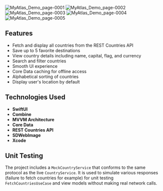 ![MyAtlas_Demo_page-0001](https://github.com/user-attachments/assets/de7a1c01-ce2f-459b-a8f2-dfd6ee516ec2)
![MyAtlas_Demo_page-0002](https://github.com/user-attachments/assets/4403f960-234b-4e73-a53e-6bb69fe72a0b)
![MyAtlas_Demo_page-0003](https://github.com/user-attachments/assets/cd240421-a8d8-4acd-9384-2cc2308b4a08)
![MyAtlas_Demo_page-0004](https://github.com/user-attachments/assets/a52c55d0-b78f-4ed3-8583-7a52725a9052)
![MyAtlas_Demo_page-0005](https://github.com/user-attachments/assets/c85a6b33-c084-4c66-8bc7-80f0403a11b5)


## Features

- Fetch and display all countries from the REST Countries API
- Save up to 5 favorite destinations
- View country details including name, capital, flag, and currency
- Search and filter countries
- Smooth UI experience
- Core Data caching for offline access
- Alphabetical sorting of countries
- Display user's location by default

## Technologies Used

- **SwiftUI** 
- **Combine** 
- **MVVM Architecture** 
- **Core Data** 
- **REST Countries API** 
- **SDWebImage** 
- **Xcode** 

## Unit Testing

The project includes a `MockCountryService` that conforms to the same protocol as the live `CountryService`. It is used to simulate various responses (failure to fetch countries for example) for unit testing `FetchCountriesUseCase` and view models without making real network calls.
